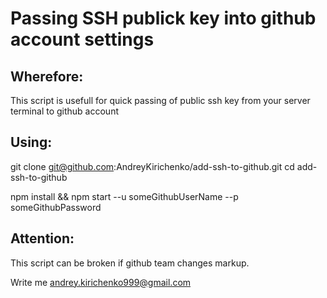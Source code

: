 # Passing SSH publick key into github account settings
## Wherefore:
This script is usefull for quick passing of public ssh key from your server terminal to github account
## Using:
git clone git@github.com:AndreyKirichenko/add-ssh-to-github.git
cd add-ssh-to-github

npm install && npm start --u someGithubUserName --p someGithubPassword
## Attention:
This script can be broken if github team changes markup. 

Write me andrey.kirichenko999@gmail.com
